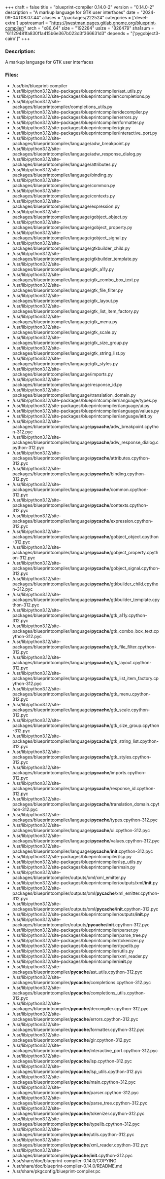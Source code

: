 +++
draft = false
title = "blueprint-compiler 0.14.0-2"
version = "0.14.0-2"
description = "A markup language for GTK user interfaces"
date = "2024-09-04T08:07:44"
aliases = "/packages/222524"
categories = ['devel-extra']
upstreamurl = "https://jwestman.pages.gitlab.gnome.org/blueprint-compiler/"
arch = "x86_64"
size = "192284"
usize = "826479"
sha1sum = "61129481fa830f1a415b6e367b023d3f366631d3"
depends = "['pygobject3-cairo']"
+++
### Description: 
A markup language for GTK user interfaces

### Files: 
* /usr/bin/blueprint-compiler
* /usr/lib/python3.12/site-packages/blueprintcompiler/ast_utils.py
* /usr/lib/python3.12/site-packages/blueprintcompiler/completions.py
* /usr/lib/python3.12/site-packages/blueprintcompiler/completions_utils.py
* /usr/lib/python3.12/site-packages/blueprintcompiler/decompiler.py
* /usr/lib/python3.12/site-packages/blueprintcompiler/errors.py
* /usr/lib/python3.12/site-packages/blueprintcompiler/formatter.py
* /usr/lib/python3.12/site-packages/blueprintcompiler/gir.py
* /usr/lib/python3.12/site-packages/blueprintcompiler/interactive_port.py
* /usr/lib/python3.12/site-packages/blueprintcompiler/language/adw_breakpoint.py
* /usr/lib/python3.12/site-packages/blueprintcompiler/language/adw_response_dialog.py
* /usr/lib/python3.12/site-packages/blueprintcompiler/language/attributes.py
* /usr/lib/python3.12/site-packages/blueprintcompiler/language/binding.py
* /usr/lib/python3.12/site-packages/blueprintcompiler/language/common.py
* /usr/lib/python3.12/site-packages/blueprintcompiler/language/contexts.py
* /usr/lib/python3.12/site-packages/blueprintcompiler/language/expression.py
* /usr/lib/python3.12/site-packages/blueprintcompiler/language/gobject_object.py
* /usr/lib/python3.12/site-packages/blueprintcompiler/language/gobject_property.py
* /usr/lib/python3.12/site-packages/blueprintcompiler/language/gobject_signal.py
* /usr/lib/python3.12/site-packages/blueprintcompiler/language/gtkbuilder_child.py
* /usr/lib/python3.12/site-packages/blueprintcompiler/language/gtkbuilder_template.py
* /usr/lib/python3.12/site-packages/blueprintcompiler/language/gtk_a11y.py
* /usr/lib/python3.12/site-packages/blueprintcompiler/language/gtk_combo_box_text.py
* /usr/lib/python3.12/site-packages/blueprintcompiler/language/gtk_file_filter.py
* /usr/lib/python3.12/site-packages/blueprintcompiler/language/gtk_layout.py
* /usr/lib/python3.12/site-packages/blueprintcompiler/language/gtk_list_item_factory.py
* /usr/lib/python3.12/site-packages/blueprintcompiler/language/gtk_menu.py
* /usr/lib/python3.12/site-packages/blueprintcompiler/language/gtk_scale.py
* /usr/lib/python3.12/site-packages/blueprintcompiler/language/gtk_size_group.py
* /usr/lib/python3.12/site-packages/blueprintcompiler/language/gtk_string_list.py
* /usr/lib/python3.12/site-packages/blueprintcompiler/language/gtk_styles.py
* /usr/lib/python3.12/site-packages/blueprintcompiler/language/imports.py
* /usr/lib/python3.12/site-packages/blueprintcompiler/language/response_id.py
* /usr/lib/python3.12/site-packages/blueprintcompiler/language/translation_domain.py
* /usr/lib/python3.12/site-packages/blueprintcompiler/language/types.py
* /usr/lib/python3.12/site-packages/blueprintcompiler/language/ui.py
* /usr/lib/python3.12/site-packages/blueprintcompiler/language/values.py
* /usr/lib/python3.12/site-packages/blueprintcompiler/language/__init__.py
* /usr/lib/python3.12/site-packages/blueprintcompiler/language/__pycache__/adw_breakpoint.cpython-312.pyc
* /usr/lib/python3.12/site-packages/blueprintcompiler/language/__pycache__/adw_response_dialog.cpython-312.pyc
* /usr/lib/python3.12/site-packages/blueprintcompiler/language/__pycache__/attributes.cpython-312.pyc
* /usr/lib/python3.12/site-packages/blueprintcompiler/language/__pycache__/binding.cpython-312.pyc
* /usr/lib/python3.12/site-packages/blueprintcompiler/language/__pycache__/common.cpython-312.pyc
* /usr/lib/python3.12/site-packages/blueprintcompiler/language/__pycache__/contexts.cpython-312.pyc
* /usr/lib/python3.12/site-packages/blueprintcompiler/language/__pycache__/expression.cpython-312.pyc
* /usr/lib/python3.12/site-packages/blueprintcompiler/language/__pycache__/gobject_object.cpython-312.pyc
* /usr/lib/python3.12/site-packages/blueprintcompiler/language/__pycache__/gobject_property.cpython-312.pyc
* /usr/lib/python3.12/site-packages/blueprintcompiler/language/__pycache__/gobject_signal.cpython-312.pyc
* /usr/lib/python3.12/site-packages/blueprintcompiler/language/__pycache__/gtkbuilder_child.cpython-312.pyc
* /usr/lib/python3.12/site-packages/blueprintcompiler/language/__pycache__/gtkbuilder_template.cpython-312.pyc
* /usr/lib/python3.12/site-packages/blueprintcompiler/language/__pycache__/gtk_a11y.cpython-312.pyc
* /usr/lib/python3.12/site-packages/blueprintcompiler/language/__pycache__/gtk_combo_box_text.cpython-312.pyc
* /usr/lib/python3.12/site-packages/blueprintcompiler/language/__pycache__/gtk_file_filter.cpython-312.pyc
* /usr/lib/python3.12/site-packages/blueprintcompiler/language/__pycache__/gtk_layout.cpython-312.pyc
* /usr/lib/python3.12/site-packages/blueprintcompiler/language/__pycache__/gtk_list_item_factory.cpython-312.pyc
* /usr/lib/python3.12/site-packages/blueprintcompiler/language/__pycache__/gtk_menu.cpython-312.pyc
* /usr/lib/python3.12/site-packages/blueprintcompiler/language/__pycache__/gtk_scale.cpython-312.pyc
* /usr/lib/python3.12/site-packages/blueprintcompiler/language/__pycache__/gtk_size_group.cpython-312.pyc
* /usr/lib/python3.12/site-packages/blueprintcompiler/language/__pycache__/gtk_string_list.cpython-312.pyc
* /usr/lib/python3.12/site-packages/blueprintcompiler/language/__pycache__/gtk_styles.cpython-312.pyc
* /usr/lib/python3.12/site-packages/blueprintcompiler/language/__pycache__/imports.cpython-312.pyc
* /usr/lib/python3.12/site-packages/blueprintcompiler/language/__pycache__/response_id.cpython-312.pyc
* /usr/lib/python3.12/site-packages/blueprintcompiler/language/__pycache__/translation_domain.cpython-312.pyc
* /usr/lib/python3.12/site-packages/blueprintcompiler/language/__pycache__/types.cpython-312.pyc
* /usr/lib/python3.12/site-packages/blueprintcompiler/language/__pycache__/ui.cpython-312.pyc
* /usr/lib/python3.12/site-packages/blueprintcompiler/language/__pycache__/values.cpython-312.pyc
* /usr/lib/python3.12/site-packages/blueprintcompiler/language/__pycache__/__init__.cpython-312.pyc
* /usr/lib/python3.12/site-packages/blueprintcompiler/lsp.py
* /usr/lib/python3.12/site-packages/blueprintcompiler/lsp_utils.py
* /usr/lib/python3.12/site-packages/blueprintcompiler/main.py
* /usr/lib/python3.12/site-packages/blueprintcompiler/outputs/xml/xml_emitter.py
* /usr/lib/python3.12/site-packages/blueprintcompiler/outputs/xml/__init__.py
* /usr/lib/python3.12/site-packages/blueprintcompiler/outputs/xml/__pycache__/xml_emitter.cpython-312.pyc
* /usr/lib/python3.12/site-packages/blueprintcompiler/outputs/xml/__pycache__/__init__.cpython-312.pyc
* /usr/lib/python3.12/site-packages/blueprintcompiler/outputs/__init__.py
* /usr/lib/python3.12/site-packages/blueprintcompiler/outputs/__pycache__/__init__.cpython-312.pyc
* /usr/lib/python3.12/site-packages/blueprintcompiler/parser.py
* /usr/lib/python3.12/site-packages/blueprintcompiler/parse_tree.py
* /usr/lib/python3.12/site-packages/blueprintcompiler/tokenizer.py
* /usr/lib/python3.12/site-packages/blueprintcompiler/typelib.py
* /usr/lib/python3.12/site-packages/blueprintcompiler/utils.py
* /usr/lib/python3.12/site-packages/blueprintcompiler/xml_reader.py
* /usr/lib/python3.12/site-packages/blueprintcompiler/__init__.py
* /usr/lib/python3.12/site-packages/blueprintcompiler/__pycache__/ast_utils.cpython-312.pyc
* /usr/lib/python3.12/site-packages/blueprintcompiler/__pycache__/completions.cpython-312.pyc
* /usr/lib/python3.12/site-packages/blueprintcompiler/__pycache__/completions_utils.cpython-312.pyc
* /usr/lib/python3.12/site-packages/blueprintcompiler/__pycache__/decompiler.cpython-312.pyc
* /usr/lib/python3.12/site-packages/blueprintcompiler/__pycache__/errors.cpython-312.pyc
* /usr/lib/python3.12/site-packages/blueprintcompiler/__pycache__/formatter.cpython-312.pyc
* /usr/lib/python3.12/site-packages/blueprintcompiler/__pycache__/gir.cpython-312.pyc
* /usr/lib/python3.12/site-packages/blueprintcompiler/__pycache__/interactive_port.cpython-312.pyc
* /usr/lib/python3.12/site-packages/blueprintcompiler/__pycache__/lsp.cpython-312.pyc
* /usr/lib/python3.12/site-packages/blueprintcompiler/__pycache__/lsp_utils.cpython-312.pyc
* /usr/lib/python3.12/site-packages/blueprintcompiler/__pycache__/main.cpython-312.pyc
* /usr/lib/python3.12/site-packages/blueprintcompiler/__pycache__/parser.cpython-312.pyc
* /usr/lib/python3.12/site-packages/blueprintcompiler/__pycache__/parse_tree.cpython-312.pyc
* /usr/lib/python3.12/site-packages/blueprintcompiler/__pycache__/tokenizer.cpython-312.pyc
* /usr/lib/python3.12/site-packages/blueprintcompiler/__pycache__/typelib.cpython-312.pyc
* /usr/lib/python3.12/site-packages/blueprintcompiler/__pycache__/utils.cpython-312.pyc
* /usr/lib/python3.12/site-packages/blueprintcompiler/__pycache__/xml_reader.cpython-312.pyc
* /usr/lib/python3.12/site-packages/blueprintcompiler/__pycache__/__init__.cpython-312.pyc
* /usr/share/doc/blueprint-compiler-0.14.0/COPYING
* /usr/share/doc/blueprint-compiler-0.14.0/README.md
* /usr/share/pkgconfig/blueprint-compiler.pc
